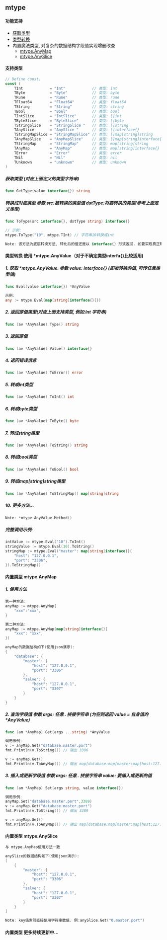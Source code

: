 ## mtype ##
#### 功能支持
- [获取类型](#获取类型)
- [类型转换](#类型转换)
- 内置魔法类型, 对复杂的数据结构字段值实现增删改查
	- [mtype.AnyMap](#mtype.AnyMap)
	- [mtype.AnySlice](#mtype.AnySlice)

#### 支持类型
```go
// Define const.
const (
	TInt            = "Int"            // 类型: int
	TByte           = "Byte"           // 类型: byte
	TRune           = "Rune"           // 类型: rune
	TFloat64        = "Float64"        // 类型: float64
	TString         = "String"         // 类型: string
	TBool           = "Bool"           // 类型: bool
	TIntSlice       = "IntSlice"       // 类型: []int
	TByteSlice      = "ByteSlice"      // 类型: []byte
	TStringSlice    = "StringSlice "   // 类型: []string
	TAnySlice       = "AnySlice "      // 类型: []interface{}
	TStringMapSlice = "StringMapSlice" // 类型: []map[string]string
	TAnyMapSlice    = "AnyMapSlice"    // 类型: []map[string]interface{}
	TStringMap      = "StringMap"      // 类型: map[string]string
	TAnyMap         = "AnyMap"         // 类型: map[string]interface{}
	TError          = "Error"          // 类型: error
	TNil            = "Nil"            // 类型: nil
	TUnknown        = "unknown"        // 类型: unknown
)
```
##### <a id="获取类型">获取类型</a> (对应上面定义的类型字符串)
```go
func GetType(value interface{}) string
```
##### 转换成对应类型 参数 src:被转换的类型值 dstType:将要转换的类型(参考上面定义类型)
```go
func ToType(src interface{}, dstType string) interface{}

// 示例:
mtype.ToType("10", mtype.TInt) // 字符串10转换成int
```
```go
Note: 该方法为底层转换方法, 转化后的值还是以 interface{} 形式返回. 如要实现真正转换, 请参考下面 *mtype.AnyValue
```
#### <a id="类型转换">类型转换</a> 使用 *mtype.AnyValue（对于不确定类型interfa{}比较适用)
##### 1. 获取 *mtype.AnyValue. 参数 value: interface{} (即被转换的值, 可传任意类型值)
```go
func Eval(value interface{}) *AnyValue

示例:
any := mtype.Eval(map[string]interface{}{})
```
##### 2. 返回原值类型(对应上面支持类型, 例如:Int 字符串)
```go
func (av *AnyValue) Type() string
```
##### 3. 返回原值
```go
func (av *AnyValue) Value() interface{}
```
##### 4. 返回错误信息
```go
func (av *AnyValue) ToError() error
```
##### 5. 转成int类型
```go
func (av *AnyValue) ToInt() int
```
##### 6. 转成byte类型
```go
func (av *AnyValue) ToByte() byte
```
##### 7. 转成string类型
```go
func (av *AnyValue) ToString() string
```
##### 8. 转成bool类型
```go
func (av *AnyValue) ToBool() bool
```
##### 9. 转成map[string]string类型
```go
func (av *AnyValue) ToStringMap() map[string]string
```
##### 10. 更多方法...
```go
Note: *mtype.AnyValue.Method()
```
##### 完整调用示例:
```go
intValue := mtype.Eval("10").ToInt()
stringValue := mtype.Eval(10).ToString()
stringMap := mtype.Eval("master": map[string]interface{}{
	"host": "127.0.0.1",
	"port": "3306",
}).ToStringMap()
```
#### <a id="mtype.AnyMap">内置类型 mtype.AnyMap</a>
##### 1. 使用方法
```go
第一种方法:
anyMap := mtype.AnyMap{
	"xxx":"xxx",
}

第二种方法:
anyMap := mtype.AnyMap(map[string]interface{}{
	"xxx": "xxx",
})
```
```go
anyMap的数据结构如下(使用json演示):
{
	"database": {
		"master": {
			"host": "127.0.0.1",
			"port": "3306"
		},
		"salve": {
			"host": "127.0.0.1",
			"port": "3307"
		}
	}
}
```
##### 2. 查询字段值 参数 args: 任意 . 拼接字符串 (为空则返回 value = 自身值的 *AnyValue)
```go
func (am *AnyMap) Get(args ...string) *AnyValue
```
```go
调用示例:
v := anyMap.Get("database.master.port")
fmt.Println(v.ToString()) // 输出 3306

v := anyMap.Get()
fmt.Println(v.ToAnyMap()) // 输出 map[database:map[master:map[host:127.0.0.1 port:3306] salve:map[host:127.0.0.1 port:3307]]]
```
##### 3. 插入或更新字段值 参数 args: 任意 . 拼接字符串 value: 要插入或更新的值
```go
func (am *AnyMap) Set(args string, value interface{})
```
```go
调用示例:
anyMap.Set("database.master.port",3389)
v := anyMap.Get("database.master.port")
fmt.Println(v.ToString()) // 输出 3389

v := anyMap.Get()
fmt.Println(v.ToAnyMap()) // 输出 map[database:map[master:map[host:127.0.0.1 port:3389] salve:map[host:127.0.0.1 port:3307]]]
```
#### <a id="mtype.AnySlice">内置类型 mtype.AnySlice</a>
```go
与 mtype.AnyMap使用方法一致
```
```go
anySlice的数据结构如下(使用json演示):
[
	{
		"master": {
			"host": "127.0.0.1",
			"port": "3306"
		},
		"salve": {
			"host": "127.0.0.1",
			"port": "3307"
		}
	}
]
```
```go
Note: key值索引直接使用字符串数值, 例:anySlice.Get("0.master.port")
```
#### 内置类型 更多持续更新中...
